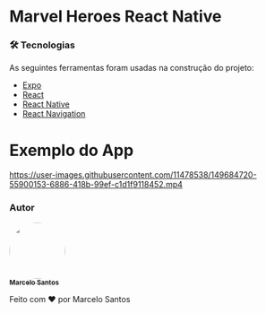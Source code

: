 # Marvel Heroes React Native

### 🛠 Tecnologias

As seguintes ferramentas foram usadas na construção do projeto:

- [Expo](https://expo.dev/)
- [React](https://pt-br.reactjs.org/)
- [React Native](https://reactnative.dev/)
- [React Navigation](https://reactnavigation.org/)



# Exemplo do App
https://user-images.githubusercontent.com/11478538/149684720-55900153-6886-418b-99ef-c1d1f9118452.mp4


### Autor

<a href="#">
 <img style="border-radius: 50%;" src="https://avatars.githubusercontent.com/u/11478538?v=4" width="100px;" alt=""/>
 <br />
 <sub><b>Marcelo Santos</b></sub></a>

Feito com ❤️ por Marcelo Santos
